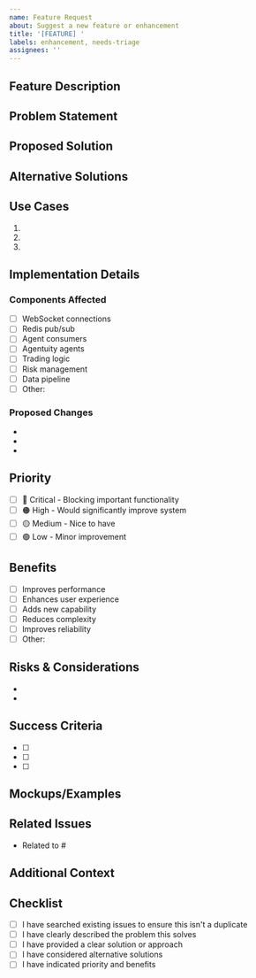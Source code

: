 ```yaml
---
name: Feature Request
about: Suggest a new feature or enhancement
title: '[FEATURE] '
labels: enhancement, needs-triage
assignees: ''
---
```


## Feature Description
<!-- A clear and concise description of the feature you'd like -->

## Problem Statement
<!-- What problem does this feature solve? Why is it needed? -->

## Proposed Solution
<!-- Describe how you envision this feature working -->

## Alternative Solutions
<!-- Have you considered any alternative solutions or features? -->

## Use Cases
<!-- Provide specific examples of how this feature would be used -->
1. 
2. 
3. 

## Implementation Details
<!-- If you have technical details about implementation -->

### Components Affected
- [ ] WebSocket connections
- [ ] Redis pub/sub
- [ ] Agent consumers
- [ ] Agentuity agents
- [ ] Trading logic
- [ ] Risk management
- [ ] Data pipeline
- [ ] Other: 

### Proposed Changes
<!-- List specific changes needed -->
- 
- 
- 

## Priority
<!-- How important is this feature? -->
- [ ] 🔴 Critical - Blocking important functionality
- [ ] 🟠 High - Would significantly improve system
- [ ] 🟡 Medium - Nice to have
- [ ] 🟢 Low - Minor improvement

## Benefits
<!-- What benefits does this feature provide? -->
- [ ] Improves performance
- [ ] Enhances user experience
- [ ] Adds new capability
- [ ] Reduces complexity
- [ ] Improves reliability
- [ ] Other: 

## Risks & Considerations
<!-- Any risks or considerations for implementing this feature -->
- 
- 

## Success Criteria
<!-- How will we know this feature is successful? -->
- [ ] 
- [ ] 
- [ ] 

## Mockups/Examples
<!-- If applicable, add mockups, diagrams, or examples -->

## Related Issues
<!-- Link any related issues or PRs -->
- Related to #

## Additional Context
<!-- Add any other context or screenshots about the feature request -->

## Checklist
- [ ] I have searched existing issues to ensure this isn't a duplicate
- [ ] I have clearly described the problem this solves
- [ ] I have provided a clear solution or approach
- [ ] I have considered alternative solutions
- [ ] I have indicated priority and benefits
